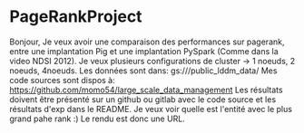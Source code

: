 # PageRankProject

Bonjour,
Je veux avoir une comparaison des performances sur pagerank, entre une implantation Pig et une implantation PySpark (Comme dans la video NDSI 2012).
Je veux plusieurs configurations de cluster -> 1 noeuds, 2 noeuds, 4noeuds.
Les données sont dans: gs:///public_lddm_data/
Mes code sources sont dispos à: https://github.com/momo54/large_scale_data_management
Les résultats doivent être présenté sur un github ou gitlab avec le code source et les résultats d'exp dans le README. Je veux voir quelle est l'entité avec le plus grand pahe rank :)
Le rendu est donc une URL.
